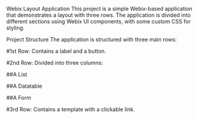 Webix Layout Application
This project is a simple Webix-based application that demonstrates a layout with three rows. The application is divided into different sections using Webix UI components, with some custom CSS for styling.

Project Structure
The application is structured with three main rows:

#1st Row: Contains a label and a button.

#2nd Row: Divided into three columns:

  ##A List
  
  ##A Datatable
  
  ##A Form
  
#3rd Row: Contains a template with a clickable link.

